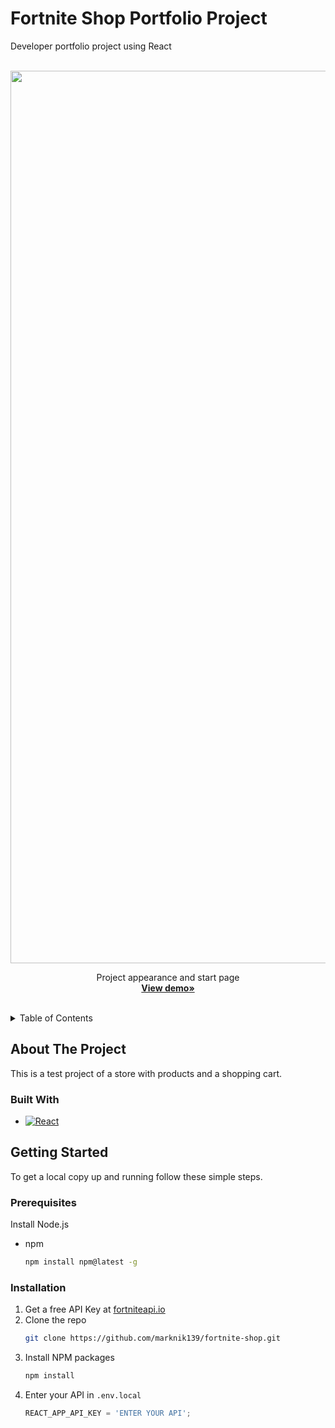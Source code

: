 # Fortnite Shop Portfolio Project
Developer portfolio project using React

<br />
<div align="center">
  <img width="1428" alt="Screenshot 2023-05-23 at 22 37 11" src="https://github.com/marknik139/fortnite-shop/assets/60853743/c3692355-228b-40e4-a729-8b9da86bf037">

  <p align="center">
    Project appearance and start page
    <br />
    <a href="https://marknik139.github.io/fortnite-shop/" target="_blank"><strong>View demo»</strong></a>
    <br />
    <br />
  </p>
</div>



<!-- TABLE OF CONTENTS -->
<details>
  <summary>Table of Contents</summary>
  <ol>
    <li>
      <a href="#about-the-project">About The Project</a>
      <ul>
        <li><a href="#built-with">Built With</a></li>
      </ul>
    </li>
    <li>
      <a href="#getting-started">Getting Started</a>
      <ul>
        <li><a href="#prerequisites">Prerequisites</a></li>
        <li><a href="#installation">Installation</a></li>
      </ul>
    </li>
  </ol>
</details>



## About The Project

This is a test project of a store with products and a shopping cart.



### Built With

* [![React][React.js]][React-url]




<!-- GETTING STARTED -->
## Getting Started

To get a local copy up and running follow these simple steps.

### Prerequisites

Install Node.js
* npm
  ```sh
  npm install npm@latest -g
  ```

### Installation

1. Get a free API Key at [fortniteapi.io](https://fortniteapi.io/)
2. Clone the repo
   ```sh
   git clone https://github.com/marknik139/fortnite-shop.git
   ```
3. Install NPM packages
   ```sh
   npm install
   ```
4. Enter your API in `.env.local`
   ```js
   REACT_APP_API_KEY = 'ENTER YOUR API';
   ```


<!-- MARKDOWN LINKS & IMAGES -->
<!-- https://www.markdownguide.org/basic-syntax/#reference-style-links -->

[React.js]: https://img.shields.io/badge/React-20232A?style=for-the-badge&logo=react&logoColor=61DAFB
[React-url]: https://reactjs.org/
